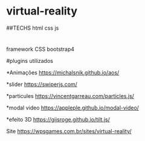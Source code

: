 # virtual-reality

##TECHS
html
css
js

#
framework CSS
bootstrap4

#plugins utilizados

*Animações
https://michalsnik.github.io/aos/

*slider
https://swiperjs.com/

*particules
https://vincentgarreau.com/particles.js/

*modal video
https://appleple.github.io/modal-video/

*efeito 3D
https://gijsroge.github.io/tilt.js/





Site
https://wpsgames.com.br/sites/virtual-reality/

